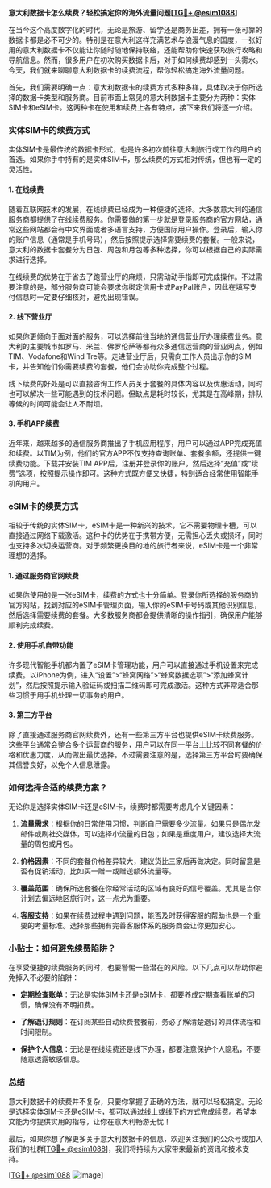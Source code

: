 **意大利数据卡怎么续费？轻松搞定你的海外流量问题[[TG💪+ @esim1088](https://t.me/s/esim1088)]**

在当今这个高度数字化的时代，无论是旅游、留学还是商务出差，拥有一张可靠的数据卡都是必不可少的。特别是在意大利这样充满艺术与浪漫气息的国度，一张好用的意大利数据卡不仅能让你随时随地保持联络，还能帮助你快速获取旅行攻略和导航信息。然而，很多用户在初次购买数据卡后，对于如何续费却感到一头雾水。今天，我们就来聊聊意大利数据卡的续费流程，帮你轻松搞定海外流量问题。

首先，我们需要明确一点：意大利数据卡的续费方式多种多样，具体取决于你所选择的数据卡类型和服务商。目前市面上常见的意大利数据卡主要分为两种：实体SIM卡和eSIM卡。这两种卡在使用和续费上各有特点，接下来我们将逐一介绍。

### 实体SIM卡的续费方式

实体SIM卡是最传统的数据卡形式，也是许多初次前往意大利旅行或工作的用户的首选。如果你手中持有的是实体SIM卡，那么续费的方式相对传统，但也有一定的灵活性。

#### 1. 在线续费
随着互联网技术的发展，在线续费已经成为一种便捷的选择。大多数意大利的通信服务商都提供了在线续费服务。你需要做的第一步就是登录服务商的官方网站，通常这些网站都会有中文界面或者多语言支持，方便国际用户操作。登录后，输入你的账户信息（通常是手机号码），然后按照提示选择需要续费的套餐。一般来说，意大利的数据卡套餐分为日包、周包和月包等多种选择，你可以根据自己的实际需求进行选择。

在线续费的优势在于省去了跑营业厅的麻烦，只需动动手指即可完成操作。不过需要注意的是，部分服务商可能会要求你绑定信用卡或PayPal账户，因此在填写支付信息时一定要仔细核对，避免出现错误。

#### 2. 线下营业厅
如果你更倾向于面对面的服务，可以选择前往当地的通信营业厅办理续费业务。意大利的主要城市如罗马、米兰、佛罗伦萨等都有众多通信运营商的营业网点，例如TIM、Vodafone和Wind Tre等。走进营业厅后，只需向工作人员出示你的SIM卡，并告知他们你需要续费的套餐，他们会协助你完成整个过程。

线下续费的好处是可以直接咨询工作人员关于套餐的具体内容以及优惠活动，同时也可以解决一些可能遇到的技术问题。但缺点是耗时较长，尤其是在高峰期，排队等候的时间可能会让人不耐烦。

#### 3. 手机APP续费
近年来，越来越多的通信服务商推出了手机应用程序，用户可以通过APP完成充值和续费。以TIM为例，他们的官方APP不仅支持查询账单、套餐余额，还提供一键续费功能。下载并安装TIM APP后，注册并登录你的账户，然后选择“充值”或“续费”选项，按照提示操作即可。这种方式既方便又快捷，特别适合经常使用智能手机的用户。

### eSIM卡的续费方式

相较于传统的实体SIM卡，eSIM卡是一种新兴的技术，它不需要物理卡槽，可以直接通过网络下载激活。这种卡的优势在于携带方便，无需担心丢失或损坏，同时也支持多次切换运营商。对于频繁更换目的地的旅行者来说，eSIM卡是一个非常理想的选择。

#### 1. 通过服务商官网续费
如果你使用的是一张eSIM卡，续费的方式也十分简单。登录你所选择的服务商的官方网站，找到对应的eSIM卡管理页面，输入你的eSIM卡号码或其他识别信息，然后选择需要续费的套餐。大多数服务商都会提供清晰的操作指引，确保用户能够顺利完成续费。

#### 2. 使用手机自带功能
许多现代智能手机都内置了eSIM卡管理功能，用户可以直接通过手机设置来完成续费。以iPhone为例，进入“设置”>“蜂窝网络”>“蜂窝数据选项”>“添加蜂窝计划”，然后按照提示输入验证码或扫描二维码即可完成激活。这种方式非常适合那些习惯于用手机处理一切事务的用户。

#### 3. 第三方平台
除了直接通过服务商官网续费外，还有一些第三方平台也提供eSIM卡续费服务。这些平台通常会整合多个运营商的服务，用户可以在同一平台上比较不同套餐的价格和优惠力度，从而做出最优选择。不过需要注意的是，选择第三方平台时要确保其信誉良好，以免个人信息泄露。

### 如何选择合适的续费方案？

无论你是选择实体SIM卡还是eSIM卡，续费时都需要考虑几个关键因素：

1. **流量需求**：根据你的日常使用习惯，判断自己需要多少流量。如果只是偶尔发邮件或刷社交媒体，可以选择小流量的日包；如果是重度用户，建议选择大流量的周包或月包。
   
2. **价格因素**：不同的套餐价格差异较大，建议货比三家后再做决定。同时留意是否有促销活动，比如买一赠一或赠送额外流量等。

3. **覆盖范围**：确保所选套餐在你经常活动的区域有良好的信号覆盖。尤其是当你计划去偏远地区旅行时，这一点尤为重要。

4. **客服支持**：如果在续费过程中遇到问题，能否及时获得客服的帮助也是一个重要的考量标准。选择那些拥有完善客服体系的服务商会让你更加安心。

### 小贴士：如何避免续费陷阱？

在享受便捷的续费服务的同时，也要警惕一些潜在的风险。以下几点可以帮助你避免掉入不必要的陷阱：

- **定期检查账单**：无论是实体SIM卡还是eSIM卡，都要养成定期查看账单的习惯，确保没有不明扣费。
  
- **了解退订规则**：在订阅某些自动续费套餐前，务必了解清楚退订的具体流程和时间限制。

- **保护个人信息**：无论是在线续费还是线下办理，都要注意保护个人隐私，不要随意透露敏感信息。

### 总结

意大利数据卡的续费并不复杂，只要你掌握了正确的方法，就可以轻松搞定。无论是选择实体SIM卡还是eSIM卡，都可以通过线上或线下的方式完成续费。希望本文能为你提供实用的指导，让你在意大利畅游无忧！

最后，如果你想了解更多关于意大利数据卡的信息，欢迎关注我们的公众号或加入我们的社群[[TG💪+ @esim1088](https://t.me/s/esim1088)]，我们将持续为大家带来最新的资讯和技术支持。

[[TG💪+ @esim1088](https://t.me/s/esim1088) ![Image](https://i.postimg.cc/4NQfJmqS/Snipaste-2025-05-13-00-14-12.png)]